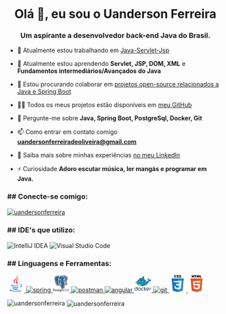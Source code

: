 <h1 align="center">Olá 👋, eu sou o Uanderson Ferreira</h1>
<h3 align="center">Um aspirante a desenvolvedor back-end Java do Brasil.</h3>

- 🔭 Atualmente estou trabalhando em [Java-Servlet-Jsp](https://github.com/uandersonferreira/java-servlet-jsp)

- 🌱 Atualmente estou aprendendo **Servlet, JSP, DOM, XML** e **Fundamentos intermediários/Avançados do Java**

- 👯 Estou procurando colaborar em [projetos open-source relacionados a Java e Spring Boot](https://github.com/uandersonferreira)

- 👨‍💻 Todos os meus projetos estão disponíveis em [meu GitHub](https://github.com/uandersonferreira?tab=repositories)

- 💬 Pergunte-me sobre **Java, Spring Boot, PostgreSql, Docker, Git**

- 📫 Como entrar em contato comigo **uandersonferreiradeoliveira@gmail.com**

- 📄 Saiba mais sobre minhas experiências [no meu LinkedIn](https://www.linkedin.com/in/uandersonferreira/)

- ⚡ Curiosidade **Adoro escutar música, ler mangás e programar em Java.**

<h3 align="left">## Conecte-se comigo:</h3>
<p align="left">
<a href="https://linkedin.com/in/uandersonferreira" target="blank"><img align="center" src="https://raw.githubusercontent.com/rahuldkjain/github-profile-readme-generator/master/src/images/icons/Social/linked-in-alt.svg" alt="uandersonferreira" height="30" width="40" /></a>
</p>

<h3 align="left">## IDE's que utilizo:</h3>

  <img align="center" alt="IntelliJ IDEA" src="https://img.shields.io/badge/IntelliJ_IDEA-000000.svg?style=for-the-badge&logo=intellij-idea&logoColor=white">
  <img align="center" alt="Visual Studio Code" src="https://img.shields.io/badge/Visual_Studio_Code-0078D4?style=for-the-badge&logo=visual%20studio%20code&logoColor=white">

<h3 align="left">## Linguagens e Ferramentas:</h3>
<p align="left">

<a href="https://www.java.com" target="_blank" rel="noreferrer"> <img src="https://raw.githubusercontent.com/devicons/devicon/master/icons/java/java-original.svg" alt="java" width="40" height="40"/> </a>
<a href="https://spring.io/" target="_blank" rel="noreferrer"> <img src="https://www.vectorlogo.zone/logos/springio/springio-icon.svg" alt="spring" width="40" height="40"/> </a>
<a href="https://www.postgresql.org" target="_blank" rel="noreferrer"> <img src="https://raw.githubusercontent.com/devicons/devicon/master/icons/postgresql/postgresql-original-wordmark.svg" alt="postgresql" width="40" height="40"/> </a>
<a href="https://postman.com" target="_blank" rel="noreferrer"> <img src="https://www.vectorlogo.zone/logos/getpostman/getpostman-icon.svg" alt="postman" width="40" height="40"/> </a>
<a href="https://angular.io" target="_blank" rel="noreferrer"> <img src="https://angular.io/assets/images/logos/angular/angular.svg" alt="angular" width="40" height="40"/>
</a>
<a href="https://www.docker.com/" target="_blank" rel="noreferrer"> <img src="https://raw.githubusercontent.com/devicons/devicon/master/icons/docker/docker-original-wordmark.svg" alt="docker" width="40" height="40"/> </a>
<a href="https://git-scm.com/" target="_blank" rel="noreferrer"> <img src="https://www.vectorlogo.zone/logos/git-scm/git-scm-icon.svg" alt="git" width="40" height="40"/> </a>
<a href="https://www.w3schools.com/css/" target="_blank" rel="noreferrer"> <img src="https://raw.githubusercontent.com/devicons/devicon/master/icons/css3/css3-original-wordmark.svg" alt="css3" width="40" height="40"/> </a>
<a href="https://www.w3.org/html/" target="_blank" rel="noreferrer"> <img src="https://raw.githubusercontent.com/devicons/devicon/master/icons/html5/html5-original-wordmark.svg" alt="html5" width="40" height="40"/> </a>

</p>

<p><img align="left" src="https://github-readme-stats.vercel.app/api/top-langs?username=uandersonferreira&show_icons=true&locale=en&layout=compact" alt="uandersonferreira" /></p>

<p>&nbsp;<img align="center" src="https://github-readme-stats.vercel.app/api?username=uandersonferreira&show_icons=true&locale=en" alt="uandersonferreira" /></p>
